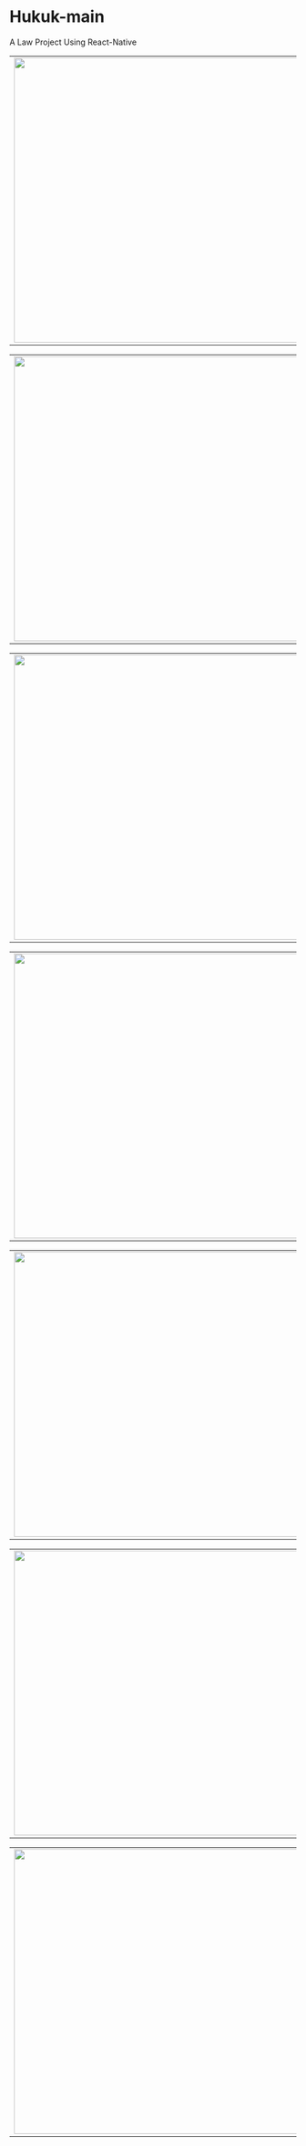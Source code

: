 # Hukuk-main

A Law Project Using React-Native

<table align="center">
  <tr>
    <td align="center">
      <img src="https://github.com/samin-taheri/ReactNative_LawProject/assets/58706708/8b0b6466-fd0d-45d6-89a9-156cfd0786b8.png" width="500" />
    </td>
  </tr>
</table>

<table align="center">
  <tr>
    <td align="center">
      <img src="https://github.com/samin-taheri/Hukuk-main/assets/58706708/18f3cd0e-4300-48b1-997d-f665388cd3e5.png" width="500" />
    </td>
  </tr>
</table>

<table align="center">
  <tr>
    <td align="center">
      <img src="https://github.com/samin-taheri/Hukuk-main/assets/58706708/8999735e-814a-4ac5-97f5-956307c552a7.png" width="500" />
    </td>
  </tr>
</table>

<table align="center">
  <tr>
    <td align="center">
      <img src="https://github.com/samin-taheri/Hukuk-main/assets/58706708/f810cc52-bb01-4490-bc85-380ab1f0da55.png" width="500" />
    </td>
  </tr>
</table>

<table align="center">
  <tr>
    <td align="center">
      <img src="https://github.com/samin-taheri/Hukuk-main/assets/58706708/b5d293a3-1ebe-4ecb-8346-915123a5f2f0.png" width="500" />
    </td>
  </tr>
</table>

<table align="center">
  <tr>
    <td align="center">
      <img src="https://github.com/samin-taheri/Hukuk-main/assets/58706708/923782c0-5b0c-4c20-bf63-04a7920be9e7.png" width="500" />
    </td>
  </tr>
</table>

<table align="center">
  <tr>
    <td align="center">
      <img src="https://github.com/samin-taheri/Hukuk-main/assets/58706708/4b782b79-80c3-4fd7-a489-4540da03992d.png" width="500" />
    </td>
  </tr>
</table>
